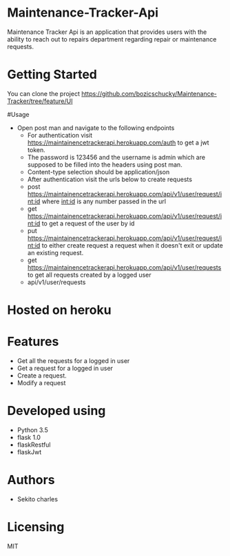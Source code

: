 
# Maintenance-Tracker-Api
Maintenance Tracker Api is an application that provides users with the ability to reach out to repairs department regarding repair or maintenance requests.
# Getting Started

You can clone the project
https://github.com/bozicschucky/Maintenance-Tracker/tree/feature/UI

#Usage 
- Open post man and navigate to the following endpoints
   - For authentication visit https://maintainencetrackerapi.herokuapp.com/auth to get a jwt token.
   - The password is 123456 and the username is admin which are supposed to be filled into the headers using post man.
   - Content-type selection should be application/json
   - After authentication visit the urls below to create requests
   - post https://maintainencetrackerapi.herokuapp.com/api/v1/user/request/<int:id> where <int:id> is any number passed in the url
   - get  https://maintainencetrackerapi.herokuapp.com/api/v1/user/request/<int:id>  to get a request of the user by id
   - put  https://maintainencetrackerapi.herokuapp.com/api/v1/user/request/<int:id>  to either create request a request when it doesn't exit or update an existing request.
   - get https://maintainencetrackerapi.herokuapp.com/api/v1/user/requests to get all requests created by a logged user
   - api/v1/user/requests

# Hosted on heroku



# Features
 - Get all the requests for a logged in user
 - Get a request for a logged in user
 - Create a request.
 - Modify a request




# Developed using
 - Python 3.5
 - flask 1.0
 - flaskRestful
 - flaskJwt


# Authors
 - Sekito charles

# Licensing
MIT
